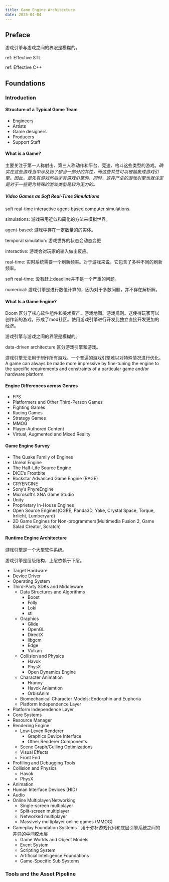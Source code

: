```yaml
---
title: Game Engine Architecture
date: 2025-04-04
---
```


## Preface

游戏引擎与游戏之间的界限是模糊的。

ref: Effective STL

ref: Effective C++

## Foundations

### Introduction

#### Structure of a Typical Game Team

- Engineers
- Artists
- Game designers
- Producers
- Support Staff

#### What is a Game?

主要关注于第一人称射击、第三人称动作和平台、竞速、格斗这些类型的游戏。*确实在这些游戏当中涉及到了想当一部分的共性，而这些共性可以被抽象成游戏引擎。因此，是先有游戏然后才有游戏引擎的，同时，这样产生的游戏引擎也就注定是对于一些更为特殊的游戏类型是较为无力的。*

##### Video Games as Soft Real-Time Simulations

soft real-time interactive agent-based computer simulations.

simulations: 游戏采用近似和简化的方法来模拟世界。

agent-based: 游戏中存在一定数量的的实体。

temporal simulation: 游戏世界的状态会动态变更

interactive: 游戏会对玩家的输入做出反应。

real-time: 实时系统需要一个刷新频率。对于游戏来说，它包含了多种不同的刷新频率。

soft real-time: 没有赶上deadline并不是一个严重的问题。

numerical: 游戏引擎是进行数值计算的，因为对于多数问题，并不存在解析解。

#### What Is a Game Engine?

Doom 区分了核心软件组件和美术资产、游戏地图、游戏规则。这使得玩家可以创作新的游戏，形成了mod社区。使用游戏引擎进行开发比独立直接开发更加的经济。

游戏引擎与游戏之间的界限是模糊的。

data-driven architecture 区分游戏引擎和游戏。

游戏引擎无法用于制作所有游戏。一个普遍的游戏引擎难以对特殊情况进行优化。A game can always be made more impressive by fine-tuning the engine to the specific requirements and constraints of a particular game and/or hardware platform.

#### Engine Differences across Genres

- FPS
- Platformers and Other Third-Person Games
- Fighting Games
- Racing Games
- Strategy Games
- MMOG
- Player-Authored Content
- Virtual, Augmented and Mixed Reality

#### Game Engine Survey

- The Quake Family of Engines
- Unreal Engine
- The Half-Life Source Engine
- DICE’s Frostbite
- Rockstar Advanced Game Engine (RAGE)
- CRYENGINE
- Sony’s PhyreEngine
- Microsoft’s XNA Game Studio
- Unity
- Proprietary In-House Engines
- Open Source Engines(OGRE, Panda3D, Yake, Crystal Space, Torque, Irrlicht, Lumberyard)
- 2D Game Engines for Non-programmers(Multimedia Fusion 2, Game Salad Creator, Scratch)

#### Runtime Engine Architecture

游戏引擎是一个大型软件系统。

游戏引擎是层级结构，上层依赖于下层。

- Target Hardware
- Device Driver
- Operating System
- Third-Party SDKs and Middleware
  - Data Structures and Algorithms
    - Boost
    - Folly
    - Loki
    - stl
  - Graphics
    - Glide
    - OpenGL
    - DirectX
    - libgcm
    - Edge
    - Vulkan
  - Collision and Physics
    - Havok
    - PhysX
    - Open Dynamics Engine
  - Character Animation
    - Hranny
    - Havok Aniamtion
    - OrbisAnim
  - Biomechanical Character Models: Endorphin and Euphoria
  - Platform Independence Layer
- Platform Independence Layer
- Core Systems
- Resource Manager
- Rendering Engine
  - Low-Leven Renderer
    - Graphics Device Interface
    - Other Renderer Components
  - Scene Graph/Culling Optimizations
  - Visual Effects
  - Front End
- Profiling and Debugging Tools
- Collision and Physics
  - Havok
  - PhysX
- Animation
- Human Interface Devices (HID)
- Audio
- Online Multiplayer/Networking
  - Single-screen multiplayer
  - Split-screen multiplayer
  - Networked multiplayer
  - Massively multiplayer online games (MMOG)
- Gameplay Foundation Systems：用于弥补游戏代码和底层引擎系统之间的差异的中间胶水层
  - Game Worlds and Object Models
  - Event System
  - Scripting System
  - Artificial Intelligence Foundations
  - Game-Specific Sub Systems

### Tools and the Asset Pipeline


